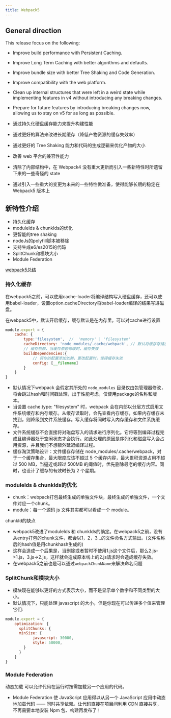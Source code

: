 ```yaml
---
title: Webpack5
---
```


## General direction

This release focus on the following:

- Improve build performance with Persistent Caching.
- Improve Long Term Caching with better algorithms and defaults.
- Improve bundle size with better Tree Shaking and Code Generation.
- Improve compatibility with the web platform.
- Clean up internal structures that were left in a weird state while implementing features in v4 without introducing any breaking changes.
- Prepare for future features by introducing breaking changes now, allowing us to stay on v5 for as long as possible.

- 通过持久化硬盘缓存能力来提升构建性能
- 通过更好的算法来改进长期缓存（降低产物资源的缓存失效率）
- 通过更好的 Tree Shaking 能力和代码的生成逻辑来优化产物的大小
- 改善 web 平台的兼容性能力
- 清除了内部结构中，在 Webpack4 没有重大更新而引入一些新特性时所遗留下来的一些奇怪的 state
- 通过引入一些重大的变更为未来的一些特性做准备，使得能够长期的稳定在 Webpack5 版本上

## 新特性介绍
- 持久化缓存
- moduleIds & chunkIds的优化
- 更智能的tree shaking
- nodeJs的polyfill脚本被移除
- 支持生成e6/es2015的代码
- SplitChunk和模块大小
- Module Federation


[webpack5总结](https://juejin.cn/post/6850037264962027534)

### 持久化缓存

在webpack5之前，可以使用cache-loader将编译结构写入硬盘缓存，还可以使用babel-loader，设置option.cacheDirectory将babel-loader编译的结果写进磁盘。

在webpack5中，默认开启缓存，缓存默认是在内存里。可以对cache进行设置
```javascript
module.export = {
    cache: {
        type:'filesystem',  //  'memory' | 'filesystem'
        cacheDirectory: 'node_modules/.cache/webpack', // 默认将缓存存储在 node_modules/.cache/webpack
        // 缓存依赖，当缓存依赖修改时，缓存失效
        buildDependencies:{
        	// 将你的配置添加依赖，更改配置时，使得缓存失效
        	config: [__filename]
    	} 
    }
}
```
- 默认情况下webpack 会假定其所处的 `node_modules` 目录仅由包管理器修改，将会跳过hash和时间戳处理，出于性能考虑，仅使用package的名称和版本。
- 当设置 cache.type: "filesystem" 时，webpack 会在内部以分层方式启用文件系统缓存和内存缓存。从缓存读取时，会先查看内存缓存，如果内存缓存未找到，则降级到文件系统缓存。写入缓存将同时写入内存缓存和文件系统缓存。
- 文件系统缓存不会直接将对磁盘写入的请求进行序列化。它将等到编译过程完成且编译器处于空闲状态才会执行。如此处理的原因是序列化和磁盘写入会占用资源，并且我们不想额外延迟编译过程。
- 缓存淘汰策略设计：文件缓存存储在 node_modules/.cache/webpack，对于一个缓存集合，最大限度应该不超过 5 个缓存内容，最大累积资源占用不超过 500 MB，当逼近或超过 500MB 的阈值时，优先删除最老的缓存内容。同时，也设计了缓存的有效时长为 2 个星期。

### moduleIds & chunkIds的优化
- chunk：webpack打包最终生成的单独文件块，最终生成的单独文件，一个文件对应一个chunk。
- module：每一个源码 js 文件其实都可以看成一个 module。

chunkId的缺点

- webpack5改进了moduleIds 和 chunkIds的确定。在webpack5之前，没有从entry打包的chunk文件，都会以1，2，3...的文件命名方式输出。(文件名称后的hash值是用chunkhash生成的)
- 这样会造成一个后果是，当删除或者暂时不使用1.js这个文件后，那么2.js->1.js，3.js->2.js，这样就会造成原本线上的2.js请求时会造成缓存失效。
- 在webpack5之前也是可以通过`webpackChunkName`来解决命名问题

### SplitChunk和模块大小
- 模块现在能够以更好的方式表示大小，而不是显示单个数字和不同类型的大小。
- 默认情况下，只能处理 javascript 的大小，但是你现在可以传递多个值来管理它们:
```javascript
module.export = {
    optimization: {
      splitChunks: {
      minSize: {
            javascript: 30000,
            style: 50000,
        }
      }
    }
}
```

### Module Federation
动态加载 可以允许代码在运行时按需加载另一个应用的代码。
- Module Federation 使 JavaScript 应用得以从另一个 JavaScript 应用中动态地加载代码 —— 同时共享依赖。让代码直接在项目间利用 CDN 直接共享，不再需要本地安装 Npm 包、构建再发布了！
